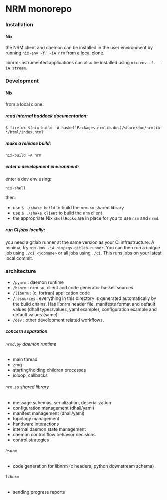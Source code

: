 # NRM monorepo

### Installation

#### Nix

the NRM client and daemon can be installed in the user environment by running
`nix-env -f. -iA nrm` from a local clone.

libnrm-instrumented applications can also be installed using `nix-env -f.  -iA stream`.

### Development

#### Nix

from a local clone:

##### read internal haddock documentation: 

```
$ firefox $(nix-build -A haskellPackages.nrmlib.doc)/share/doc/nrmlib-*/html/index.html
```

##### make a release build: 

```
nix-build -A nrm
```

##### enter a development environment: 

enter a dev env using:

```
nix-shell
```

then:

- use `$ ./shake build` to build the `nrm.so` shared library
- use `$ ./shake client` to build the `nrm` client
- the appropriate Nix `shellHooks` are in place for you to use `nrm` and `nrmd`.

##### run CI jobs locally: 

you need a gitlab runner at the same version as your CI infrastructure.  A
minima, try `nix-env -iA nixpkgs.gitlab-runner`. You can then run a unique job
using `./ci <jobname>` or all jobs using `./ci`. This runs jobs on
your latest local commit.

### architecture

- `/pynrm` : daemon runtime
- `/hsnrm` : nrm.so, client and code generator haskell sources
- `/libnrm` : (c, fortran) application code
- `/resources` : everything in this directory is generated automatically by the build chains. Has libnrm header file, manifests format and default values (dhall types/values, yaml example), configuration example and default values (same).
- `/dev` : other development related workflows.

##### concern separation

###### `nrmd.py` daemon runtime
- main thread 
- zmq
- starting/holding children processes
- ioloop, callbacks
###### `nrm.so` shared library
- message schemas, serialization, deserialization
- configuration management (dhall/yaml)
- manifest management (dhall/yaml)
- topology management
- handware interactions
- internal daemon state management
- daemon control flow behavior decisions
- control strategies
###### `hsnrm`
- code generation for libnrm (c headers, python downstream schema)
###### `libnrm`
- sending progress reports
